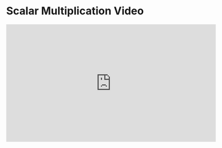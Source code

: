 # Scalar Multiplication Video

<iframe width="560" height="315" src="https://www.youtube-nocookie.com/embed/tFGm1DA-VTk?rel=0" frameborder="0" allow="autoplay; encrypted-media" allowfullscreen></iframe>

